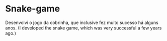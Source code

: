 # Snake-game
Desenvolvi o jogo da cobrinha, que inclusive fez muito sucesso há alguns anos. (I developed the snake game, which was very successful a few years ago.)
